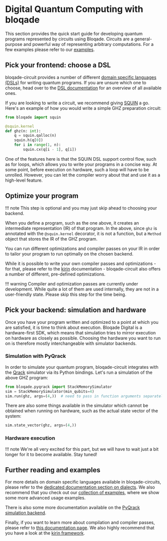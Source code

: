 # Digital Quantum Computing with bloqade

This section provides the quick start guide for developing quantum programs represented by circuits using Bloqade. Circuits are a general-purpose and powerful way of representing arbitrary computations. For a few examples please refer to our [examples](../../digital/index.md).

## Pick your frontend: choose a DSL

bloqade-circuit provides a number of different [domain specific languages (DSLs)](../../digital/dialects_and_kernels/) for writing quantum programs.
If you are unsure which one to choose, head over to the [DSL documentation](../../digital/dialects_and_kernels/) for an overview of all available ones.

If you are looking to write a circuit, we recommend giving [SQUIN](../../digital/dialects_and_kernels/#squin) a go.
Here's an example of how you would write a simple GHZ preparation circuit:

```python
from bloqade import squin

@squin.kernel
def ghz(n: int):
    q = squin.qalloc(n)
    squin.h(q[0])
    for i in range(1, n):
        squin.cx(q[i - 1], q[i])
```

One of the features here is that the SQUIN DSL support control flow, such as for loops, which allows you to write your programs in a concise way.
At some point, before execution on hardware, such a loop will have to be unrolled.
However, you can let the compiler worry about that and use it as a high-level feature.


## Optimize your program

!!! note
    This step is optional and you may just skip ahead to choosing your backend.

When you define a program, such as the one above, it creates an intermediate representation (IR) of that program.
In the above, since `ghz` is annotated with the `@squin.kernel` decorator, it is not a function, but a `Method` object that stores the IR of the GHZ program.

You can run different optimizations and compiler passes on your IR in order to tailor your program to run optimally on the chosen backend.

While it is possible to write your own compiler passes and optimizations - for that, please refer to the [kirin](https://queracomputing.github.io/kirin/latest/) documentation - bloqade-circuit also offers a number of different, pre-defined optimizations.

!!! warning
    Compiler and optimization passes are currently under development.
    While quite a lot of them are used internally, they are not in a user-friendly state.
    Please skip this step for the time being.

## Pick your backend: simulation and hardware

Once you have your program written and optimized to a point at which you are satisfied, it is time to think about execution.
Bloqade Digital is a hardware-first SDK, which means that simulation tries to mirror execution on hardware as closely as possible.
Choosing the hardware you want to run on is therefore mostly interchangeable with simulator backends.

### Simulation with PyQrack

In order to simulate your quantum program, bloqade-circuit integrates with the [Qrack](https://pyqrack.readthedocs.io/en/latest/) simulator via its Python bindings.
Let's run a simulation of the above GHZ program:

```python
from bloqade.pyqrack import StackMemorySimulator
sim = StackMemorySimulator(min_qubits=4)
sim.run(ghz, args=(4,))  # need to pass in function arguments separately
```

There are also some things available in the simulator which cannot be obtained when running on hardware, such as the actual state vector of the system:

```python
sim.state_vector(ghz, args=(4,))
```

### Hardware execution

!!! note
    We're all very excited for this part, but we will have to wait just a bit longer for it to become available.
    Stay tuned!


## Further reading and examples

For more details on domain specific languages available in bloqade-circuits, please refer to the [dedicated documentation section on dialects](../../digital/dialects_and_kernels/).
We also recommend that you check out our [collection of examples](../../digital/examples/), where we show some more advanced usage examples.

There is also some more documentation available on the [PyQrack simulation backend](../../digital/simulator_device/simulator_device.md).

Finally, if you want to learn more about compilation and compiler passes, please refer to [this documentation page](../../digital/compilation.md).
We also highly recommend that you have a look at the [kirin framework](https://queracomputing.github.io/kirin/latest/).

